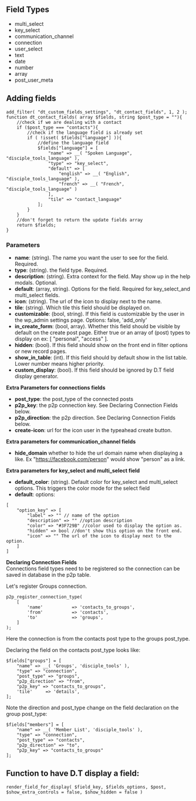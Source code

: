 ## Field Types
- multi_select
- key_select
- communication_channel
- connection
- user_select
- text
- date
- number
- array
- post_user_meta

## Adding fields
```
add_filter( "dt_custom_fields_settings", "dt_contact_fields", 1, 2 );
function dt_contact_fields( array $fields, string $post_type = ""){
    //check if we are dealing with a contact
    if ($post_type === "contacts"){
        //check if the language field is already set
        if ( !isset( $fields["language"] )){
            //define the language field
            $fields["language"] = [
                "name" => __( "Spoken Language", "disciple_tools_language" ),
                "type" => "key_select",
                "default" => [
                    "english" => __( "English", "disciple_tools_language" ),
                    "french" => __( "French", "disciple_tools_language" )
                ],
                "tile" => "contact_language"
            ];
        }
    }
    //don't forget to return the update fields array
    return $fields;
}
```

### Parameters
- **name**: (string). The name you want the user to see for the field. Required.
- **type**: (string). the field type. Required.
- **description**: (string). Extra context for the field. May show up in the help modals. Optional.
- **default**: (array, string). Options for the field. Required for key_select_and multi_select fields.   
- **icon**: (string). The url of the icon to display next to the name.
- **tile**: (string). Which tile this field should be displayed on.
- **customizable**: (bool, string). If this field is customizable by the user in the wp_admin settings page. Options: false, 'add_only'
- **in_create_form**: (bool, array). Whether this field should be visible by default on the create post page. Either true or an array of (post) types to display on ex: [ "personal", "access" ]. 
- **hidden**: (bool). If this field should show on the front end in filter options or new record pages.
- **show_in_table**: (int). If this field should by default show in the list table. Lower number means higher priority. 
- **custom_display**: (bool). If this field should be ignored by D.T field display generator.

**Extra Parameters for connections fields**  
- **post_type**: the post_type of the connected posts
- **p2p_key**: the p2p connection key. See Declaring Connection Fields below.
- **p2p_direction**: the p2p direction. See Declaring Connection Fields below.
- **create-icon**: url for the icon user in the typeahead create button.

**Extra parameters for communication_channel fields**
- **hide_domain** whether to hide the url domain name when displaying a like. Ex "https://facebook.com/person" would show "person" as a link.

**Extra parameters for key_select and multi_select field**
- **default_color**: (string). Default color for key_select and multi_select options. This triggers the color mode for the select field 
- **default**: options: 
```
[
    "option_key" => [
        "label" => "" // name of the option
        "description" => "" //option description
        "color" => "#3F729B" //color used to display the option as.
        "hidden" => bool //don't show this option on the front end.
        "icon" => "" The url of the icon to display next to the option.
    ]
]
```

**Declaring Connection Fields**  
Connections field types need to be registered so the connection can be saved in database in the p2p table.

Let's register Groups connection.
```
p2p_register_connection_type(
    [
        'name'           => 'contacts_to_groups',
        'from'           => 'contacts',
        'to'             => 'groups',
    ]
);
```
Here the connection is from the contacts post type to the groups post_type.

Declaring the field on the contacts post_type looks like:
```
$fields["groups"] = [
    "name" => __( 'Groups', 'disciple_tools' ),        
    "type" => "connection",
    "post_type" => "groups",
    "p2p_direction" => "from",
    "p2p_key" => "contacts_to_groups",
    'tile'     => 'details',
];
```
Note the direction and post_type change on the field declaration on the group post_type:
```
$fields["members"] = [
    "name" => __( 'Member List', 'disciple_tools' ),
    "type" => "connection",
    "post_type" => "contacts",
    "p2p_direction" => "to",
    "p2p_key" => "contacts_to_groups"
];
```

## Function to have D.T display a field:
`render_field_for_display( $field_key, $fields_options, $post, $show_extra_controls = false, $show_hidden = false )`